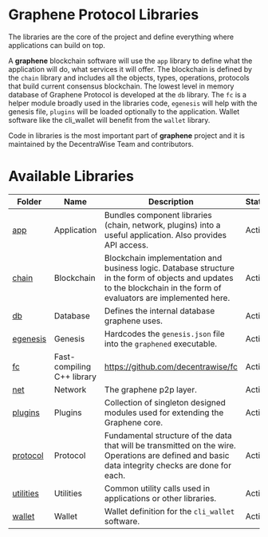 # Graphene Protocol Libraries

The libraries are the core of the project and define everything where applications can build on top.

A **graphene** blockchain software will use the `app` library to define what the application will do, what services it will offer. The blockchain is defined by the `chain` library and includes all the objects, types, operations, protocols that build current consensus blockchain. The lowest level in memory database of Graphene Protocol is developed at the `db` library. The `fc` is a helper module broadly used in the libraries code, `egenesis` will help with the genesis file, `plugins` will be loaded optionally to the application. Wallet software like the cli_wallet will benefit from the `wallet` library.

Code in libraries is the most important part of **graphene** project and it is maintained by the DecentraWise Team and contributors.


# Available Libraries

Folder | Name | Description | Status
---|---|---|---
[app](app) | Application | Bundles component libraries (chain, network, plugins) into a useful application. Also provides API access. | Active 
[chain](chain) | Blockchain | Blockchain implementation and business logic. Database structure in the form of objects and updates to the blockchain in the form of evaluators are implemented here. | Active 
[db](db) | Database | Defines the internal database graphene uses. | Active 
[egenesis](egenesis) | Genesis | Hardcodes the `genesis.json` file into the `graphened` executable.| Active
[fc](fc) | Fast-compiling C++ library | https://github.com/decentrawise/fc | Active 
[net](net) | Network | The graphene p2p layer. | Active 
[plugins](plugins) | Plugins | Collection of singleton designed modules used for extending the Graphene core.  | Active 
[protocol](protocol) | Protocol | Fundamental structure of the data that will be transmitted on the wire. Operations are defined and basic data integrity checks are done for each.  | Active 
[utilities](utilities) | Utilities | Common utility calls used in applications or other libraries. | Active 
[wallet](wallet) | Wallet | Wallet definition for the `cli_wallet` software. | Active
